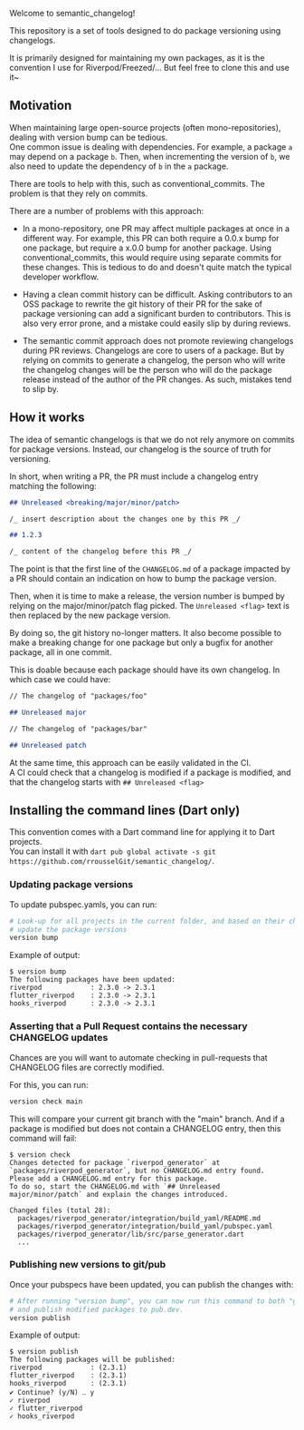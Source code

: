 Welcome to semantic_changelog!

This repository is a set of tools designed to do package versioning using changelogs.

It is primarily designed for maintaining my own packages, as it is the convention
I use for Riverpod/Freezed/...
But feel free to clone this and use it~

## Motivation

When maintaining large open-source projects (often mono-repositories), dealing
with version bump can be tedious.  
One common issue is dealing with dependencies. For example, a package `a` may
depend on a package `b`. Then, when incrementing the version of `b`, we also need to
update the dependency of `b` in the `a` package.

There are tools to help with this, such as conventional_commits. The problem is
that they rely on commits.

There are a number of problems with this approach:

- In a mono-repository, one PR may affect multiple packages at once in a different way.
  For example, this PR can both require a 0.0.x bump for one package, but
  require a x.0.0 bump for another package.
  Using conventional_commits, this would require using separate commits for these changes.
  This is tedious to do and doesn't quite match the typical developer workflow.

- Having a clean commit history can be difficult.
  Asking contributors to an OSS package to rewrite the git history of their PR
  for the sake of package versioning can add a significant burden to contributors.
  This is also very error prone, and a mistake could easily slip by during reviews.

- The semantic commit approach does not promote reviewing changelogs during PR reviews.
  Changelogs are core to users of a package. But by relying on commits to generate a
  changelog, the person who will write the changelog changes will be the person who
  will do the package release instead of the author of the PR changes.
  As such, mistakes tend to slip by.

## How it works

The idea of semantic changelogs is that we do not rely anymore on commits for
package versions. Instead, our changelog is the source of truth for versioning.

In short, when writing a PR, the PR must include a changelog entry matching
the following:

```md
## Unreleased <breaking/major/minor/patch>

/_ insert description about the changes one by this PR _/

## 1.2.3

/_ content of the changelog before this PR _/
```

The point is that the first line of the `CHANGELOG.md` of a package impacted
by a PR should contain an indication on how to bump the package version.

Then, when it is time to make a release, the version number is bumped
by relying on the major/minor/patch flag picked. The `Unreleased <flag>` text
is then replaced by the new package version.

By doing so, the git history no-longer matters. It also become possible to
make a breaking change for one package but only a bugfix for another package,
all in one commit.

This is doable because each package should have its own changelog. In which case
we could have:

```md
// The changelog of "packages/foo"

## Unreleased major
```

```md
// The changelog of "packages/bar"

## Unreleased patch
```

At the same time, this approach can be easily validated in the CI.  
A CI could check that a changelog is modified if a package is modified,
and that the changelog starts with `## Unreleased <flag>`

## Installing the command lines (Dart only)

This convention comes with a Dart command line for applying it to Dart projects.  
You can install it with `dart pub global activate -s git https://github.com/rrousselGit/semantic_changelog/`.

### Updating package versions

To update pubspec.yamls, you can run:

```sh
# Look-up for all projects in the current folder, and based on their changelog
# update the package versions
version bump
```

Example of output:

```
$ version bump
The following packages have been updated:
riverpod            : 2.3.0 -> 2.3.1
flutter_riverpod    : 2.3.0 -> 2.3.1
hooks_riverpod      : 2.3.0 -> 2.3.1
```

### Asserting that a Pull Request contains the necessary CHANGELOG updates

Chances are you will want to automate checking in pull-requests that
CHANGELOG files are correctly modified.

For this, you can run:

```sh
version check main
```

This will compare your current git branch with the "main" branch.
And if a package is modified but does not contain a CHANGELOG entry,
then this command will fail:

```
$ version check
Changes detected for package `riverpod_generator` at `packages/riverpod_generator`, but no CHANGELOG.md entry found.
Please add a CHANGELOG.md entry for this package.
To do so, start the CHANGELOG.md with `## Unreleased major/minor/patch` and explain the changes introduced.

Changed files (total 28):
  packages/riverpod_generator/integration/build_yaml/README.md
  packages/riverpod_generator/integration/build_yaml/pubspec.yaml
  packages/riverpod_generator/lib/src/parse_generator.dart
  ...
```

### Publishing new versions to git/pub

Once your pubspecs have been updated, you can publish the changes with:

```sh
# After running "version bump", you can now run this command to both "git tag"
# and publish modified packages to pub.dev.
version publish
```

Example of output:

```
$ version publish
The following packages will be published:
riverpod            : (2.3.1)
flutter_riverpod    : (2.3.1)
hooks_riverpod      : (2.3.1)
✔ Continue? (y/N) ‥ y
✓ riverpod
✓ flutter_riverpod
✓ hooks_riverpod
```
